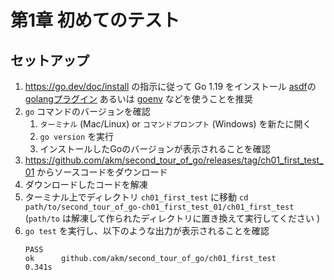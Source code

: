 # 第1章 初めてのテスト

## セットアップ

1. https://go.dev/doc/install の指示に従って Go 1.19 をインストール
    [asdf](https://asdf-vm.com/)の[golangプラグイン](https://github.com/kennyp/asdf-golang) あるいは [goenv](https://github.com/syndbg/goenv) などを使うことを推奨
1. `go` コマンドのバージョンを確認
    1. `ターミナル` (Mac/Linux) or `コマンドプロンプト` (Windows) を新たに開く
    1. `go version` を実行
    1. インストールしたGoのバージョンが表示されることを確認
1. https://github.com/akm/second_tour_of_go/releases/tag/ch01_first_test_01 からソースコードをダウンロード
1. ダウンロードしたコードを解凍
1. ターミナル上でディレクトリ `ch01_first_test` に移動
    `cd path/to/second_tour_of_go-ch01_first_test_01/ch01_first_test`
    (`path/to` は解凍して作られたディレクトリに置き換えて実行してください )
1. `go test` を実行し、以下のような出力が表示されることを確認
    ```
    PASS
    ok      github.com/akm/second_tour_of_go/ch01_first_test        0.341s
    ```
